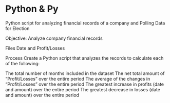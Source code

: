 # Python & Py
Python script for analyzing financial records of a company and Polling Data for Election 

Objective: Analyze company financial records

Files
Date and Profit/Losses

Process
Create a Python script that analyzes the records to calculate each of the following:

The total number of months included in the dataset
The net total amount of “Profit/Losses” over the entire period
The average of the changes in “Profit/Losses” over the entire period
The greatest increase in profits (date and amount) over the entire period
The greatest decrease in losses (date and amount) over the entire period
